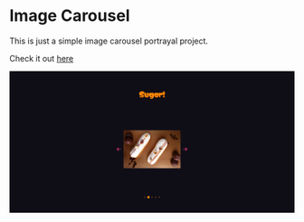 # Image Carousel

This is just a simple image carousel portrayal project.

Check it out [here](https://mell62.github.io/image-carousel/)

![webpage-screenshot](./src/images/screenshot.png)
